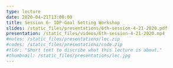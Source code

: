 ```yaml
---
type: lecture
date: 2020-04-21T13:00:00
title: Session 6- IDP-Goal Setting Workshop
slides: /static_files/presentations/6th-session-4-21-2020.pdf
presentation: /static_files/videos/6th-session-4-21-2020.mp4
#notes: /static_files/presentations/lec.zip
#codes: /static_files/presentations/code.zip
#tldr: "Short text to discribe what this lecture is about."
#thumbnail: /static_files/presentations/lec.jpg
---
```

